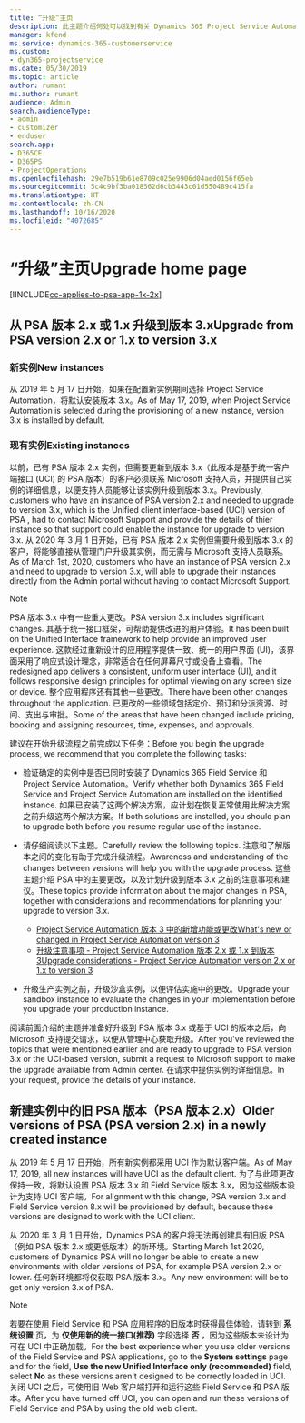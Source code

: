 ```yaml
---
title: “升级”主页
description: 此主题介绍何处可以找到有关 Dynamics 365 Project Service Automation 中的新功能和更新功能和用于升级到最新版本的流程的重要信息。
manager: kfend
ms.service: dynamics-365-customerservice
ms.custom:
- dyn365-projectservice
ms.date: 05/30/2019
ms.topic: article
author: rumant
ms.author: rumant
audience: Admin
search.audienceType:
- admin
- customizer
- enduser
search.app:
- D365CE
- D365PS
- ProjectOperations
ms.openlocfilehash: 29e7b519b61e8709c025e9906d04aed0156f65eb
ms.sourcegitcommit: 5c4c9bf3ba018562d6cb3443c01d550489c415fa
ms.translationtype: HT
ms.contentlocale: zh-CN
ms.lasthandoff: 10/16/2020
ms.locfileid: "4072685"
---
```

# <a name="upgrade-home-page"></a><span data-ttu-id="e1ffc-103">“升级”主页</span><span class="sxs-lookup"><span data-stu-id="e1ffc-103">Upgrade home page</span></span>

[!INCLUDE[cc-applies-to-psa-app-1x-2x](../includes/cc-applies-to-psa-app-1x-2x.md)]

## <a name="upgrade-from-psa-version-2x-or-1x-to-version-3x"></a><span data-ttu-id="e1ffc-104">从 PSA 版本 2.x 或 1.x 升级到版本 3.x</span><span class="sxs-lookup"><span data-stu-id="e1ffc-104">Upgrade from PSA version 2.x or 1.x to version 3.x</span></span>

### <a name="new-instances"></a><span data-ttu-id="e1ffc-105">新实例</span><span class="sxs-lookup"><span data-stu-id="e1ffc-105">New instances</span></span>

<span data-ttu-id="e1ffc-106">从 2019 年 5 月 17 日开始，如果在配置新实例期间选择 Project Service Automation，将默认安装版本 3.x。</span><span class="sxs-lookup"><span data-stu-id="e1ffc-106">As of May 17, 2019, when Project Service Automation is selected during the provisioning of a new instance, version 3.x is installed by default.</span></span>

### <a name="existing-instances"></a><span data-ttu-id="e1ffc-107">现有实例</span><span class="sxs-lookup"><span data-stu-id="e1ffc-107">Existing instances</span></span>

<span data-ttu-id="e1ffc-108">以前，已有 PSA 版本 2.x 实例，但需要更新到版本 3.x（此版本是基于统一客户端接口 (UCI) 的 PSA 版本）的客户必须联系 Microsoft 支持人员，并提供自己实例的详细信息，以便支持人员能够让该实例升级到版本 3.x。</span><span class="sxs-lookup"><span data-stu-id="e1ffc-108">Previously, customers who have an instance of PSA version 2.x and needed to upgrade to version 3.x, which is the Unified client interface-based (UCI) version of PSA , had to contact Microsoft Support and provide the details of thier instance so that support could enable the instance for upgrade to version 3.x.</span></span> <span data-ttu-id="e1ffc-109">从 2020 年 3 月 1 日开始，已有 PSA 版本 2.x 实例但需要升级到版本 3.x 的客户，将能够直接从管理门户升级其实例，而无需与 Microsoft 支持人员联系。</span><span class="sxs-lookup"><span data-stu-id="e1ffc-109">As of March 1st, 2020, customers who have an instance of PSA version 2.x and need to upgrade to version 3.x, will able to upgrade their instances directly from the Admin portal without having to contact Microsoft Support.</span></span>  

> [!NOTE]
> <span data-ttu-id="e1ffc-110">PSA 版本 3.x 中有一些重大更改。</span><span class="sxs-lookup"><span data-stu-id="e1ffc-110">PSA version 3.x includes significant changes.</span></span> <span data-ttu-id="e1ffc-111">其基于统一接口框架，可帮助提供改进的用户体验。</span><span class="sxs-lookup"><span data-stu-id="e1ffc-111">It has been built on the Unified Interface framework to help provide an improved user experience.</span></span> <span data-ttu-id="e1ffc-112">这款经过重新设计的应用程序提供一致、统一的用户界面 (UI)，该界面采用了响应式设计理念，非常适合在任何屏幕尺寸或设备上查看。</span><span class="sxs-lookup"><span data-stu-id="e1ffc-112">The redesigned app delivers a consistent, uniform user interface (UI), and it follows responsive design principles for optimal viewing on any screen size or device.</span></span> <span data-ttu-id="e1ffc-113">整个应用程序还有其他一些更改。</span><span class="sxs-lookup"><span data-stu-id="e1ffc-113">There have been other changes throughout the application.</span></span> <span data-ttu-id="e1ffc-114">已更改的一些领域包括定价、预订和分派资源、时间、支出与审批。</span><span class="sxs-lookup"><span data-stu-id="e1ffc-114">Some of the areas that have been changed include pricing, booking and assigning resources, time, expenses, and approvals.</span></span>

<span data-ttu-id="e1ffc-115">建议在开始升级流程之前完成以下任务：</span><span class="sxs-lookup"><span data-stu-id="e1ffc-115">Before you begin the upgrade process, we recommend that you complete the following tasks:</span></span>

- <span data-ttu-id="e1ffc-116">验证确定的实例中是否已同时安装了 Dynamics 365 Field Service 和 Project Service Automation。</span><span class="sxs-lookup"><span data-stu-id="e1ffc-116">Verify whether both Dynamics 365 Field Service and Project Service Automation are installed on the identified instance.</span></span> <span data-ttu-id="e1ffc-117">如果已安装了这两个解决方案，应计划在恢复正常使用此解决方案之前升级这两个解决方案。</span><span class="sxs-lookup"><span data-stu-id="e1ffc-117">If both solutions are installed, you should plan to upgrade both before you resume regular use of the instance.</span></span>
- <span data-ttu-id="e1ffc-118">请仔细阅读以下主题。</span><span class="sxs-lookup"><span data-stu-id="e1ffc-118">Carefully review the following topics.</span></span> <span data-ttu-id="e1ffc-119">注意和了解版本之间的变化有助于完成升级流程。</span><span class="sxs-lookup"><span data-stu-id="e1ffc-119">Awareness and understanding of the changes between versions will help you with the upgrade process.</span></span> <span data-ttu-id="e1ffc-120">这些主题介绍 PSA 中的主要更改，以及计划升级到版本 3.x 之前的注意事项和建议。</span><span class="sxs-lookup"><span data-stu-id="e1ffc-120">These topics provide information about the major changes in PSA, together with considerations and recommendations for planning your upgrade to version 3.x.</span></span>

    - [<span data-ttu-id="e1ffc-121">Project Service Automation 版本 3 中的新增功能或更改</span><span class="sxs-lookup"><span data-stu-id="e1ffc-121">What's new or changed in Project Service Automation version 3</span></span>](whats-new-changed-v3.md)
    - [<span data-ttu-id="e1ffc-122">升级注意事项 - Project Service Automation 版本 2.x 或 1.x 到版本 3</span><span class="sxs-lookup"><span data-stu-id="e1ffc-122">Upgrade considerations - Project Service Automation version 2.x or 1.x to version 3</span></span>](upgrade-v3.md)

- <span data-ttu-id="e1ffc-123">升级生产实例之前，升级沙盒实例，以便评估实施中的更改。</span><span class="sxs-lookup"><span data-stu-id="e1ffc-123">Upgrade your sandbox instance to evaluate the changes in your implementation before you upgrade your production instance.</span></span>

<span data-ttu-id="e1ffc-124">阅读前面介绍的主题并准备好升级到 PSA 版本 3.x 或基于 UCI 的版本之后，向 Microsoft 支持提交请求，以便从管理中心获取升级。</span><span class="sxs-lookup"><span data-stu-id="e1ffc-124">After you've reviewed the topics that were mentioned earlier and are ready to upgrade to PSA version 3.x or the UCI-based version, submit a request to Microsoft support to make the upgrade available from Admin center.</span></span> <span data-ttu-id="e1ffc-125">在请求中提供实例的详细信息。</span><span class="sxs-lookup"><span data-stu-id="e1ffc-125">In your request, provide the details of your instance.</span></span>

## <a name="older-versions-of-psa-psa-version-2x-in-a-newly-created-instance"></a><span data-ttu-id="e1ffc-126">新建实例中的旧 PSA 版本（PSA 版本 2.x）</span><span class="sxs-lookup"><span data-stu-id="e1ffc-126">Older versions of PSA (PSA version 2.x) in a newly created instance</span></span>

<span data-ttu-id="e1ffc-127">从 2019 年 5 月 17 日开始，所有新实例都采用 UCI 作为默认客户端。</span><span class="sxs-lookup"><span data-stu-id="e1ffc-127">As of May 17, 2019, all new instances will have UCI as the default client.</span></span> <span data-ttu-id="e1ffc-128">为了与此项更改保持一致，将默认设置 PSA 版本 3.x 和 Field Service 版本 8.x，因为这些版本设计为支持 UCI 客户端。</span><span class="sxs-lookup"><span data-stu-id="e1ffc-128">For alignment with this change, PSA version 3.x and Field Service version 8.x will be provisioned by default, because these versions are designed to work with the UCI client.</span></span>

<span data-ttu-id="e1ffc-129">从 2020 年 3 月 1 日开始，Dynamics PSA 的客户将无法再创建具有旧版 PSA（例如 PSA 版本 2.x 或更低版本）的新环境。</span><span class="sxs-lookup"><span data-stu-id="e1ffc-129">Starting March 1st 2020, customers of Dynamics PSA will no longer be able to create a new environments with older versions of PSA, for example PSA version 2.x or lower.</span></span> <span data-ttu-id="e1ffc-130">任何新环境都将仅获取 PSA 版本 3.x。</span><span class="sxs-lookup"><span data-stu-id="e1ffc-130">Any new environment will be to get only version 3.x of PSA.</span></span>

> [!NOTE]
> <span data-ttu-id="e1ffc-131">若要在使用 Field Service 和 PSA 应用程序的旧版本时获得最佳体验，请转到 **系统设置** 页，为 **仅使用新的统一接口(推荐)** 字段选择 **否** ，因为这些版本未设计为可在 UCI 中正确加载。</span><span class="sxs-lookup"><span data-stu-id="e1ffc-131">For the best experience when you use older versions of the Field Service and PSA applications, go to the **System settings** page and for the field, **Use the new Unified Interface only (recommended)** field, select **No** as these versions aren't designed to be correctly loaded in UCI.</span></span> <span data-ttu-id="e1ffc-132">关闭 UCI 之后，可使用旧 Web 客户端打开和运行这些 Field Service 和 PSA 版本。</span><span class="sxs-lookup"><span data-stu-id="e1ffc-132">After you have turned off UCI, you can open and run these versions of Field Service and PSA by using the old web client.</span></span> 
